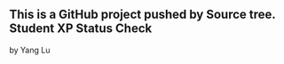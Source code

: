 This is a GitHub project pushed by Source tree.
Student XP Status Check
------------------------
by Yang Lu

